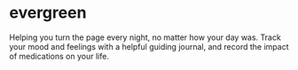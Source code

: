 # evergreen

Helping you turn the page every night, no matter how your day was. Track your mood and feelings with a helpful guiding journal, and record the impact of medications on your life.
